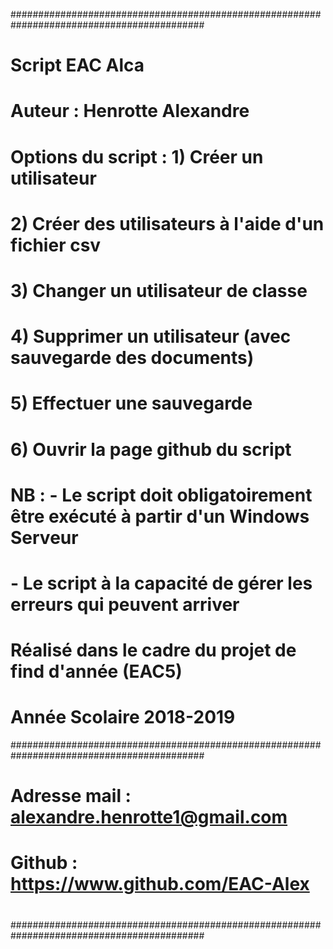 ###########################################################################################
# Script EAC Alca
# Auteur : Henrotte Alexandre
# 
# Options du script : 1) Créer un utilisateur
#
#                     2) Créer des utilisateurs à l'aide d'un fichier csv
#
#                     3) Changer un utilisateur de classe
#
#                     4) Supprimer un utilisateur (avec sauvegarde des documents)
#
#                     5) Effectuer une sauvegarde
#
#                     6) Ouvrir la page github du script
#
#
# NB : - Le script doit obligatoirement être exécuté à partir d'un Windows Serveur
#      - Le script à la capacité de gérer les erreurs qui peuvent arriver
#
# Réalisé dans le cadre du projet de find d'année (EAC5)
#
#                                                                  Année Scolaire 2018-2019
###########################################################################################
# 
# Adresse mail : alexandre.henrotte1@gmail.com
#
# Github : https://www.github.com/EAC-Alex
#
###########################################################################################

